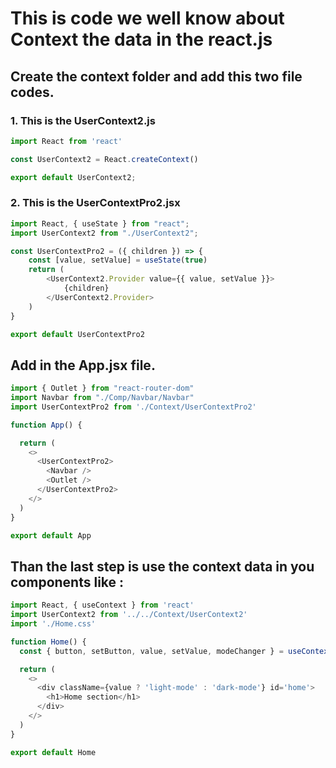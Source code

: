 # This is code we well know about Context the data in the react.js 

## Create the context folder and add this two file codes.


### 1. This is the UserContext2.js
```javascript
import React from 'react'

const UserContext2 = React.createContext()

export default UserContext2;
```

### 2. This is the UserContextPro2.jsx
```javascript
import React, { useState } from "react";
import UserContext2 from "./UserContext2";

const UserContextPro2 = ({ children }) => {
    const [value, setValue] = useState(true)
    return (
        <UserContext2.Provider value={{ value, setValue }}>
            {children}
        </UserContext2.Provider>
    )
}

export default UserContextPro2
```


## Add in the App.jsx file.
```javascript 
import { Outlet } from "react-router-dom"
import Navbar from "./Comp/Navbar/Navbar"
import UserContextPro2 from './Context/UserContextPro2'

function App() {

  return (
    <>
      <UserContextPro2>
        <Navbar />
        <Outlet />
      </UserContextPro2>
    </>
  )
}

export default App
```


## Than the last step is use the context data in you components like :

```javascript 
import React, { useContext } from 'react'
import UserContext2 from '../../Context/UserContext2'
import './Home.css'

function Home() {
  const { button, setButton, value, setValue, modeChanger } = useContext(UserContext2)

  return (
    <>
      <div className={value ? 'light-mode' : 'dark-mode'} id='home'>
        <h1>Home section</h1>
      </div>
    </>
  )
}

export default Home
```